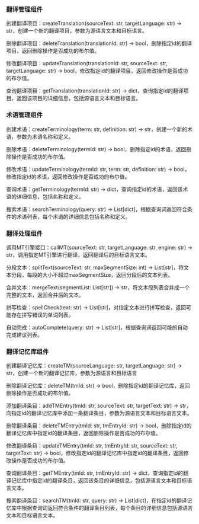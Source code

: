 ### 翻译管理组件

创建翻译项目：createTranslation(sourceText: str, targetLanguage: str) -> str，创建一个新的翻译项目，参数为源语言文本和目标语言。

删除翻译项目：deleteTranslation(translationId: str) -> bool，删除指定id的翻译项目，返回删除操作是否成功的布尔值。

修改翻译项目：updateTranslation(translationId: str, sourceText: str, targetLanguage: str) -> bool，修改指定id的翻译项目，返回修改操作是否成功的布尔值。

查询翻译项目：getTranslation(translationId: str) -> dict，查询指定id的翻译项目，返回该项目的详细信息，包括源语言文本和目标语言。

### 术语管理组件

创建术语：createTerminology(term: str, definition: str) -> str，创建一个新的术语，参数为术语名称和定义。

删除术语：deleteTerminology(termId: str) -> bool，删除指定id的术语，返回删除操作是否成功的布尔值。

修改术语：updateTerminology(termId: str, term: str, definition: str) -> bool，修改指定id的术语，返回修改操作是否成功的布尔值。

查询术语：getTerminology(termId: str) -> dict，查询指定id的术语，返回该术语的详细信息，包括名称和定义。

搜索术语：searchTerminology(query: str) -> List[dict]，根据查询词返回符合条件的术语列表，每个术语的详细信息包括名称和定义。

### 翻译处理组件

调用MT引擎接口：callMT(sourceText: str, targetLanguage: str, engine: str) -> str，调用指定MT引擎进行翻译，返回翻译后的目标语言文本。

分段文本：splitText(sourceText: str, maxSegmentSize: int) -> List[str]，将文本分段，每段的大小不超过maxSegmentSize，返回分段后的文本列表。

合并文本：mergeText(segmentList: List[str]) -> str，将文本段列表合并成一个完整的文本，返回合并后的文本。

拼写检查：spellCheck(text: str) -> List[str]，对指定文本进行拼写检查，返回可能存在拼写错误的单词列表。

自动完成：autoComplete(query: str) -> List[str]，根据查询词返回可能的自动完成建议列表。

### 翻译记忆库组件

创建翻译记忆库：createTM(sourceLanguage: str, targetLanguage: str) -> str，创建一个新的翻译记忆库，参数为源语言和目标语言

删除翻译记忆库：deleteTM(tmId: str) -> bool，删除指定id的翻译记忆库，返回删除操作是否成功的布尔值。

添加翻译条目：addTMEntry(tmId: str, sourceText: str, targetText: str) -> str，向指定id的翻译记忆库中添加一条翻译条目，参数为源语言文本和目标语言文本。

删除翻译条目：deleteTMEntry(tmId: str, tmEntryId: str) -> bool，删除指定id的翻译记忆库中指定id的翻译条目，返回删除操作是否成功的布尔值。

修改翻译条目：updateTMEntry(tmId: str, tmEntryId: str, sourceText: str, targetText: str) -> bool，修改指定id的翻译记忆库中指定id的翻译条目，返回修改操作是否成功的布尔值。

查询翻译条目：getTMEntry(tmId: str, tmEntryId: str) -> dict，查询指定id的翻译记忆库中指定id的翻译条目，返回该条目的详细信息，包括源语言文本和目标语言文本。

搜索翻译条目：searchTM(tmId: str, query: str) -> List[dict]，在指定id的翻译记忆库中根据查询词返回符合条件的翻译条目列表，每个条目的详细信息包括源语言文本和目标语言文本。
